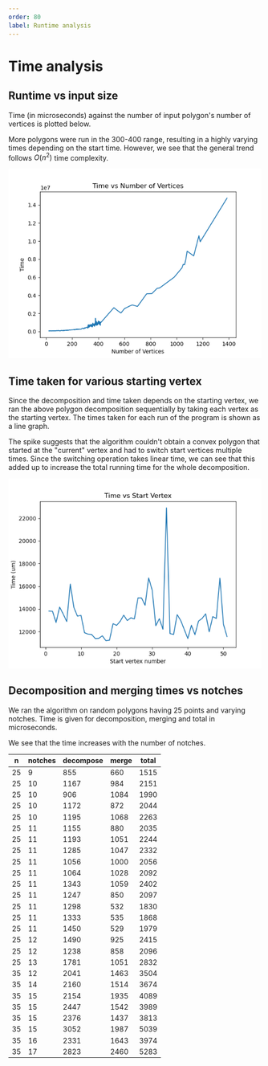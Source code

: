 ```yaml
---
order: 80
label: Runtime analysis
---
```


# Time analysis

## Runtime vs input size

Time (in microseconds) against the number of input polygon's number of vertices is plotted below.

More polygons were run in the 300-400 range, resulting in a highly varying times depending on the start time. However, we see that the general trend follows $O(n^2)$ time complexity.

![](fig/plot.png)

## Time taken for various starting vertex

Since the decomposition and time taken depends on the starting vertex, we ran the above polygon decomposition sequentially by taking each vertex as the starting vertex. The times taken for each run of the program is shown as a line graph.

The spike suggests that the algorithm couldn't obtain a convex polygon that started at the "current" vertex and had to switch start vertices multiple times. Since the switching operation takes linear time, we can see that this added up to increase the total running time for the whole decomposition.

![](fig/plot2.png)

## Decomposition and merging times vs notches

We ran the algorithm on random polygons having 25 points and varying notches. Time is given for decomposition, merging and total in microseconds.

We see that the time increases with the number of notches.

| n   | notches | decompose | merge | total |
| --- | ------- | --------- | ----- | ----- |
| 25  | 9       | 855       | 660   | 1515  |
| 25  | 10      | 1167      | 984   | 2151  |
| 25  | 10      | 906       | 1084  | 1990  |
| 25  | 10      | 1172      | 872   | 2044  |
| 25  | 10      | 1195      | 1068  | 2263  |
| 25  | 11      | 1155      | 880   | 2035  |
| 25  | 11      | 1193      | 1051  | 2244  |
| 25  | 11      | 1285      | 1047  | 2332  |
| 25  | 11      | 1056      | 1000  | 2056  |
| 25  | 11      | 1064      | 1028  | 2092  |
| 25  | 11      | 1343      | 1059  | 2402  |
| 25  | 11      | 1247      | 850   | 2097  |
| 25  | 11      | 1298      | 532   | 1830  |
| 25  | 11      | 1333      | 535   | 1868  |
| 25  | 11      | 1450      | 529   | 1979  |
| 25  | 12      | 1490      | 925   | 2415  |
| 25  | 12      | 1238      | 858   | 2096  |
| 25  | 13      | 1781      | 1051  | 2832  |
| 35  | 12      | 2041      | 1463  | 3504  |
| 35  | 14      | 2160      | 1514  | 3674  |
| 35  | 15      | 2154      | 1935  | 4089  |
| 35  | 15      | 2447      | 1542  | 3989  |
| 35  | 15      | 2376      | 1437  | 3813  |
| 35  | 15      | 3052      | 1987  | 5039  |
| 35  | 16      | 2331      | 1643  | 3974  |
| 35  | 17      | 2823      | 2460  | 5283  |
